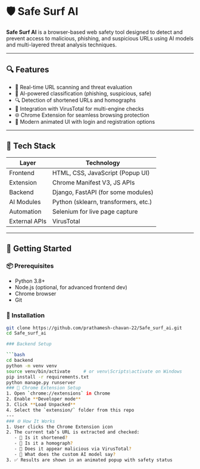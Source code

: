 # 🛡️ Safe Surf AI

**Safe Surf AI** is a browser-based web safety tool designed to detect and prevent access to malicious, phishing, and suspicious URLs using AI models and multi-layered threat analysis techniques.

---

## 🔍 Features

- 🔗 Real-time URL scanning and threat evaluation
- 🤖 AI-powered classification (phishing, suspicious, safe)
- 🔍 Detection of shortened URLs and homographs
- 🧠 Integration with VirusTotal for multi-engine checks
- 🌐 Chrome Extension for seamless browsing protection
- 🎨 Modern animated UI with login and registration options

---

## 🧱 Tech Stack

| Layer        | Technology                        |
|--------------|------------------------------------|
| Frontend     | HTML, CSS, JavaScript (Popup UI)   |
| Extension    | Chrome Manifest V3, JS APIs        |
| Backend      | Django, FastAPI (for some modules) |
| AI Modules   | Python (sklearn, transformers, etc.)|
| Automation   | Selenium for live page capture     |
| External APIs| VirusTotal                         |

---

## 🚀 Getting Started

### 📦 Prerequisites

- Python 3.8+
- Node.js (optional, for advanced frontend dev)
- Chrome browser
- Git

### 🔧 Installation

```bash
git clone https://github.com/prathamesh-chavan-22/Safe_surf_ai.git
cd Safe_surf_ai

### Backend Setup

```bash
cd backend
python -m venv venv
source venv/bin/activate     # or venv\Scripts\activate on Windows
pip install -r requirements.txt
python manage.py runserver
### 🧩 Chrome Extension Setup
1. Open `chrome://extensions` in Chrome  
2. Enable **Developer mode**  
3. Click **Load Unpacked**  
4. Select the `extension/` folder from this repo  
---
### 🌐 How It Works
1. User clicks the Chrome Extension icon  
2. The current tab’s URL is extracted and checked:
   - 🔗 Is it shortened?  
   - 🧿 Is it a homograph?  
   - 🧪 Does it appear malicious via VirusTotal?  
   - 🤖 What does the custom AI model say?  
3. ✅ Results are shown in an animated popup with safety status
